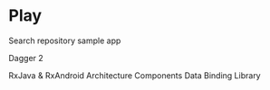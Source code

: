 # Play

Search repository sample app 

<p>Dagger 2</p>
RxJava & RxAndroid
Architecture Components
Data Binding Library
